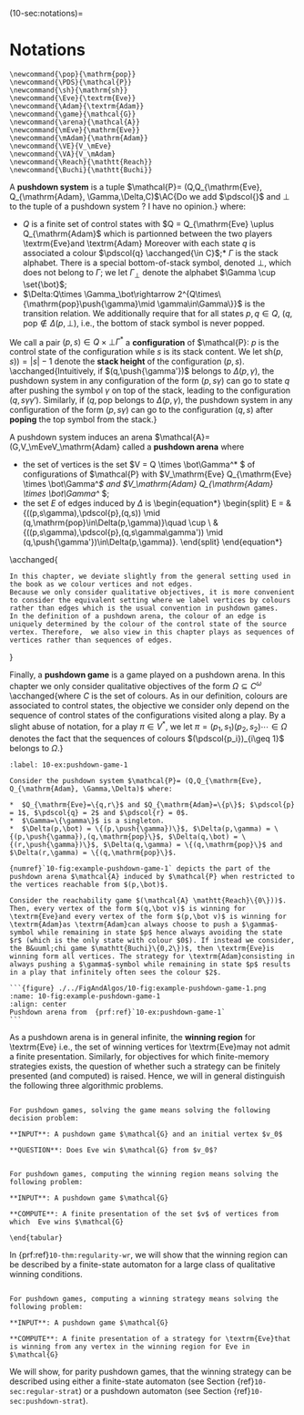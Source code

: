 (10-sec:notations)=
# Notations


```{math}
\newcommand{\pop}{\mathrm{pop}}
\newcommand{\PDS}{\mathcal{P}}
\newcommand{\sh}{\mathrm{sh}}
\newcommand{\Eve}{\textrm{Eve}}
\newcommand{\Adam}{\textrm{Adam}}
\newcommand{\game}{\mathcal{G}}
\newcommand{\arena}{\mathcal{A}}
\newcommand{\mEve}{\mathrm{Eve}}
\newcommand{\mAdam}{\mathrm{Adam}}
\newcommand{\VE}{V_\mEve}
\newcommand{\VA}{V_\mAdam}
\newcommand{\Reach}{\mathtt{Reach}}
\newcommand{\Buchi}{\mathtt{Buchi}}
```

A **pushdown system** is a tuple $\mathcal{P}= (Q,Q_{\mathrm{Eve}, Q_{\mathrm{Adam}, \Gamma,\Delta,C)$\AC{Do we add $\pdscol{}$ and $\bot$ to the tuple of a pushdown system ? I have no opinion.} 
where:
 
*  $Q$ is a finite set of control states with $Q = Q_{\mathrm{Eve} \uplus Q_{\mathrm{Adam}$ which is partionned between the two players \textrm{Eve}and \textrm{Adam} Moreover with each state $q$ is associated a colour $\pdscol{q} \acchanged{\in C}$;*  $\Gamma$ is the stack alphabet. There is a special bottom-of-stack symbol, denoted $\bot$, which does not belong to $\Gamma$; we let $\Gamma_\bot$ denote the alphabet $\Gamma \cup \set{\bot}$;
*  $\Delta:Q\times \Gamma_\bot\rightarrow 2^{Q\times\{\mathrm{pop}\push{\gamma}\mid \gamma\in\Gamma\}}$ is the transition relation. We additionally require that for all states $p,q\in Q$, $(q,\mathrm{pop}\notin\Delta(p,\bot)$, i.e., the bottom of stack symbol is never popped.

We call a pair $(p,s)\in Q \times \bot\Gamma^*$ a **configuration** of $\mathcal{P}: $p$ is the control state of the configuration while $s$ is its stack content. We let $\mathrm{sh}(p,s))=|s|-1$ denote the **stack height** of the  configuration $(p,s)$. \acchanged{Intuitively, if $(q,\push{\gamma'})$ belongs to $\Delta(p,\gamma)$, the pushdown system
in any configuration of the form $(p,s\gamma)$ can go to state $q$ after pushing the symbol $\gamma$ on top of the stack, leading to the configuration $(q,s\gamma\gamma')$. Similarly, if $(q,\mathrm{pop}$ belongs to $\Delta(p,\gamma)$, the pushdown system
in any configuration of the form $(p,s\gamma)$ can go to the configuration $(q,s)$ after **poping** the top symbol from the stack.}



A pushdown system induces an arena $\mathcal{A}= (G,V_\mEveV_\mathrm{Adam} called a **pushdown arena** where

*  the set of vertices is the set $V = Q \times \bot\Gamma^* $ of configurations of $\mathcal{P} with $V_\mathrm{Eve} Q_{\mathrm{Eve} \times \bot\Gamma^*$ 
and $V_\mathrm{Adam} Q_{\mathrm{Adam} \times \bot\Gamma^* $;
*  the set $E$ of edges induced by $\Delta$ is
\begin{equation*}
\begin{split}
E  = & \{((p,s\gamma),\pdscol{p},(q,s)) \mid (q,\mathrm{pop}\in\Delta(p,\gamma)\}\quad \cup \\ 
&  \{((p,s\gamma),\pdscol{p},(q,s\gamma\gamma')) \mid (q,\push{\gamma'})\in\Delta(p,\gamma)\}.
\end{split}
\end{equation*}



\acchanged{

````{admonition} Remark 
In this chapter, we deviate slightly from the general setting used in the book as we colour vertices and not edges. 
Because we only consider qualitative objectives, it is more convenient to consider the equivalent setting where we label vertices by colours rather than edges which is the usual convention in pushdown games.  
In the definition of a pushdown arena, the colour of an edge is uniquely determined by the colour of the control state of the source vertex. Therefore,  we also view in this chapter plays as sequences of vertices rather than sequences of edges.

````

}

Finally, a **pushdown game** is a game played on a pushdown arena. In this chapter we only consider qualitative objectives of the form $\Omega\subseteq C^\omega$ \acchanged{where $C$ is the set of colours. As in our definition, 
colours are associated to control states, the objective we consider only depend on the sequence of control states of the configurations visited along a play. By a slight abuse of notation, for a play $\pi \in V^*$, we let $\pi=(p_1,s_1)(p_2,s_2)\cdots \in \Omega$ denotes the fact that the sequences of colours $(\pdscol{p_i})_{i\geq 1}$ belongs to $\Omega$.} 



````{prf:example} NEEDS TITLE 10-ex:pushdown-game-1
:label: 10-ex:pushdown-game-1

Consider the pushdown system $\mathcal{P}= (Q,Q_{\mathrm{Eve}, Q_{\mathrm{Adam}, \Gamma,\Delta)$ where:

*  $Q_{\mathrm{Eve}=\{q,r\}$ and $Q_{\mathrm{Adam}=\{p\}$; $\pdscol{p} = 1$, $\pdscol{q} = 2$ and $\pdscol{r} = 0$.
*  $\Gamma=\{\gamma\}$ is a singleton.
*  $\Delta(p,\bot) = \{(p,\push{\gamma})\}$, $\Delta(p,\gamma) = \{(p,\push{\gamma}),(q,\mathrm{pop}\}$, $\Delta(q,\bot) = \{(r,\push{\gamma})\}$, $\Delta(q,\gamma) = \{(q,\mathrm{pop}\}$ and $\Delta(r,\gamma) = \{(q,\mathrm{pop}\}$.

{numref}`10-fig:example-pushdown-game-1` depicts the part of the pushdown arena $\mathcal{A} induced by $\mathcal{P} when restricted to the vertices reachable from $(p,\bot)$.

Consider the reachability game $(\mathcal{A} \mathtt{Reach}\{0\}))$. Then, every vertex of the form $(q,\bot v)$ is winning for \textrm{Eve}and every vertex of the form $(p,\bot v)$ is winning for \textrm{Adam}as \textrm{Adam}can always choose to push a $\gamma$-symbol while remaining in state $p$ hence always avoiding the state $r$ (which is the only state with colour $0$). If instead we consider, the B&uuml;chi game $\mathtt{Buchi}\{0,2\})$, then \textrm{Eve}is winning form all vertices. The strategy for \textrm{Adam}consisting in always pushing a $\gamma$-symbol while remaining in state $p$ results in a play that infinitely often sees the colour $2$.

```{figure} ./../FigAndAlgos/10-fig:example-pushdown-game-1.png
:name: 10-fig:example-pushdown-game-1
:align: center
Pushdown arena from  {prf:ref}`10-ex:pushdown-game-1`
```

````


As a pushdown arena is in general infinite, the **winning region** for \textrm{Eve} i.e., the set of winning vertices for \textrm{Eve}may not admit a finite presentation. Similarly, for objectives for which finite-memory strategies exists, the question of whether such a strategy can be finitely presented (and computed) is raised. Hence, we will in general distinguish the following three algorithmic problems.

```{admonition} Problem

For pushdown games, solving the game means solving the following decision problem:

**INPUT**: A pushdown game $\mathcal{G} and an initial vertex $v_0$

**QUESTION**: Does Eve win $\mathcal{G} from $v_0$?

```

```{admonition} Problem

For pushdown games, computing the winning region means solving the following problem:

**INPUT**: A pushdown game $\mathcal{G}

**COMPUTE**: A finite presentation of the set $v$ of vertices from which  Eve wins $\mathcal{G}

\end{tabular}

```

In  {prf:ref}`10-thm:regularity-wr`, we will show that the winning region can be described by a finite-state automaton  for a large class of qualitative winning conditions.

```{admonition} Problem

For pushdown games, computing a winning strategy means solving the following problem:

**INPUT**: A pushdown game $\mathcal{G}

**COMPUTE**: A finite presentation of a strategy for \textrm{Eve}that is winning from any vertex in the winning region for Eve in $\mathcal{G}

```


We will show, for parity pushdown games, that the winning strategy can be described using either a finite-state automaton (see Section {ref}`10-sec:regular-strat`) or a pushdown automaton (see Section {ref}`10-sec:pushdown-strat`).
